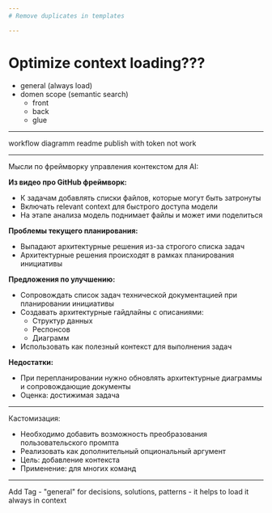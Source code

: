 ```yaml
---
# Remove duplicates in templates

---
```

# Optimize context loading???
 - general (always load)
 - domen scope (semantic search)
   - front
   - back
   - glue
---
workflow diagramm
readme
publish with token not work

----

Мысли по фреймворку управления контекстом для AI:

**Из видео про GitHub фреймворк:**
- К задачам добавлять списки файлов, которые могут быть затронуты
- Включать relevant context для быстрого доступа модели
- На этапе анализа модель поднимает файлы и может ими поделиться

**Проблемы текущего планирования:**
- Выпадают архитектурные решения из-за строгого списка задач
- Архитектурные решения происходят в рамках планирования инициативы

**Предложения по улучшению:**
- Сопровождать список задач технической документацией при планировании инициативы
- Создавать архитектурные гайдлайны с описаниями:
    - Структур данных
    - Респонсов
    - Диаграмм
- Использовать как полезный контекст для выполнения задач

**Недостатки:**
- При перепланировании нужно обновлять архитектурные диаграммы и сопровождающие документы
- Оценка: достижимая задача


-----
Кастомизация:
- Необходимо добавить возможность преобразования пользовательского промпта
- Реализовать как дополнительный опциональный аргумент
- Цель: добавление контекста
- Применение: для многих команд

---
Add Tag - "general" for decisions, solutions, patterns - it helps to load it always in context